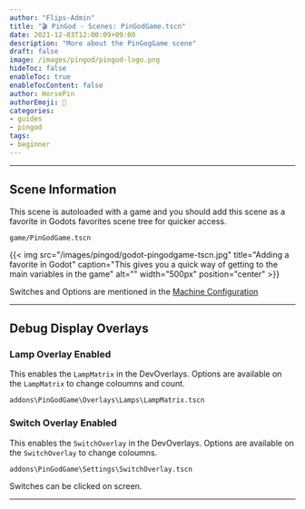```yaml
---
author: "Flips-Admin"
title: "🎬 PinGod - Scenes: PinGodGame.tscn"
date: 2021-12-03T12:00:09+09:00
description: "More about the PinGogGame scene"
draft: false
image: /images/pingod/pingod-logo.png
hideToc: false
enableToc: true
enableTocContent: false
author: HorsePin
authorEmoji: 🐎
categories:
- guides
- pingod
tags: 
- beginner
---
```


---

## Scene Information

This scene is autoloaded with a game and you should add this scene as a favorite in Godots favorites scene tree for quicker access.

`game/PinGodGame.tscn`

{{< img src="/images/pingod/godot-pingodgame-tscn.jpg" title="Adding a favorite in Godot" caption="This gives you a quick way of getting to the main variables in the game" alt="" width="500px" position="center" >}}

Switches and Options are mentioned in the [Machine Configuration](/en/pinball-frameworks/pingod/gamedev/machine-items/#machine-items)

---

## Debug Display Overlays

### Lamp Overlay Enabled

This enables the `LampMatrix` in the DevOverlays. Options are available on the `LampMatrix` to change coloumns and count.

`addons\PinGodGame\Overlays\Lamps\LampMatrix.tscn`

### Switch Overlay Enabled

This enables the `SwitchOverlay` in the DevOverlays. Options are available on the `SwitchOverlay` to change coloumns.

`addons\PinGodGame\Settings\SwitchOverlay.tscn`

Switches can be clicked on screen.


---
